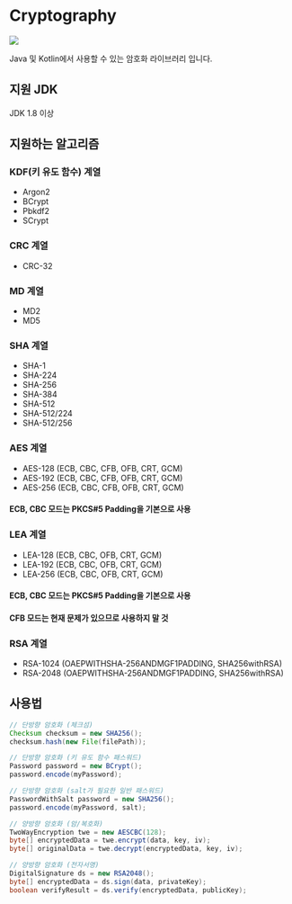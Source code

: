 # Cryptography
[![](https://jitpack.io/v/retrotv-maven-repo/cryptography.svg)](https://jitpack.io/#retrotv-maven-repo/cryptography)

Java 및 Kotlin에서 사용할 수 있는 암호화 라이브러리 입니다.

## 지원 JDK
JDK 1.8 이상

## 지원하는 알고리즘

### KDF(키 유도 함수) 계열
- Argon2
- BCrypt
- Pbkdf2
- SCrypt

### CRC 계열
- CRC-32

### MD 계열
- MD2
- MD5

### SHA 계열
- SHA-1
- SHA-224
- SHA-256
- SHA-384
- SHA-512
- SHA-512/224
- SHA-512/256

### AES 계열
- AES-128 (ECB, CBC, CFB, OFB, CRT, GCM)
- AES-192 (ECB, CBC, CFB, OFB, CRT, GCM)
- AES-256 (ECB, CBC, CFB, OFB, CRT, GCM)
#### ECB, CBC 모드는 PKCS#5 Padding을 기본으로 사용

### LEA 계열
- LEA-128 (ECB, CBC, OFB, CRT, GCM)
- LEA-192 (ECB, CBC, OFB, CRT, GCM)
- LEA-256 (ECB, CBC, OFB, CRT, GCM)
#### ECB, CBC 모드는 PKCS#5 Padding을 기본으로 사용
#### CFB 모드는 현재 문제가 있으므로 사용하지 말 것

### RSA 계열
- RSA-1024 (OAEPWITHSHA-256ANDMGF1PADDING, SHA256withRSA)
- RSA-2048 (OAEPWITHSHA-256ANDMGF1PADDING, SHA256withRSA)

## 사용법
```JAVA
// 단방향 암호화 (체크섬)
Checksum checksum = new SHA256();
checksum.hash(new File(filePath));

// 단방향 암호화 (키 유도 함수 패스워드)
Password password = new BCrypt();
password.encode(myPassword);

// 단방향 암호화 (salt가 필요한 일반 패스워드)
PasswordWithSalt password = new SHA256();
password.encode(myPassword, salt);

// 양방향 암호화 (암/복호화)
TwoWayEncryption twe = new AESCBC(128);
byte[] encryptedData = twe.encrypt(data, key, iv);
byte[] originalData = twe.decrypt(encryptedData, key, iv);

// 양방향 암호화 (전자서명)
DigitalSignature ds = new RSA2048();
byte[] encryptedData = ds.sign(data, privateKey);
boolean verifyResult = ds.verify(encryptedData, publicKey);
```
